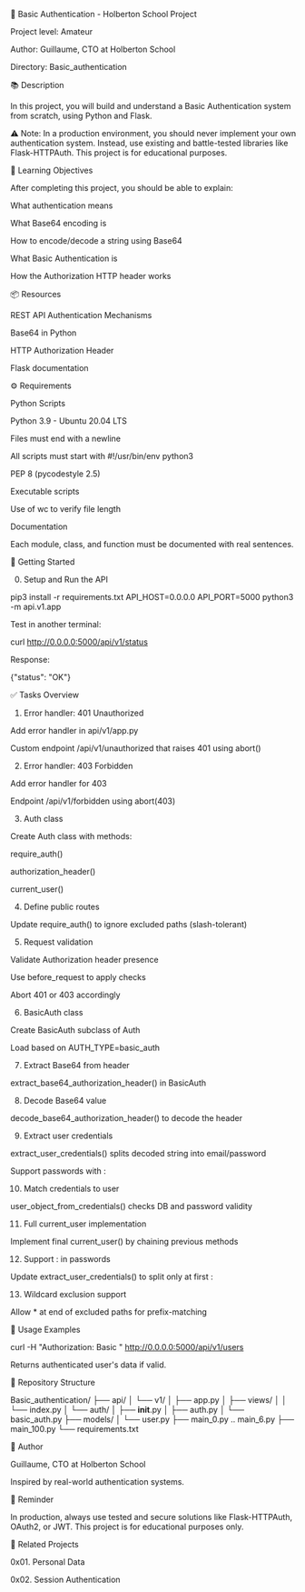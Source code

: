 📡 Basic Authentication - Holberton School Project



Project level: Amateur

Author: Guillaume, CTO at Holberton School

Directory: Basic_authentication

📚 Description

In this project, you will build and understand a Basic Authentication system from scratch, using Python and Flask.

⚠️ Note: In a production environment, you should never implement your own authentication system. Instead, use existing and battle-tested libraries like Flask-HTTPAuth. This project is for educational purposes.

🎯 Learning Objectives

After completing this project, you should be able to explain:

What authentication means

What Base64 encoding is

How to encode/decode a string using Base64

What Basic Authentication is

How the Authorization HTTP header works

📦 Resources

REST API Authentication Mechanisms

Base64 in Python

HTTP Authorization Header

Flask documentation

⚙️ Requirements

Python Scripts

Python 3.9 - Ubuntu 20.04 LTS

Files must end with a newline

All scripts must start with #!/usr/bin/env python3

PEP 8 (pycodestyle 2.5)

Executable scripts

Use of wc to verify file length

Documentation

Each module, class, and function must be documented with real sentences.

🚀 Getting Started

0. Setup and Run the API

pip3 install -r requirements.txt
API_HOST=0.0.0.0 API_PORT=5000 python3 -m api.v1.app

Test in another terminal:

curl http://0.0.0.0:5000/api/v1/status

Response:

{"status": "OK"}

✅ Tasks Overview

1. Error handler: 401 Unauthorized

Add error handler in api/v1/app.py

Custom endpoint /api/v1/unauthorized that raises 401 using abort()

2. Error handler: 403 Forbidden

Add error handler for 403

Endpoint /api/v1/forbidden using abort(403)

3. Auth class

Create Auth class with methods:

require_auth()

authorization_header()

current_user()

4. Define public routes

Update require_auth() to ignore excluded paths (slash-tolerant)

5. Request validation

Validate Authorization header presence

Use before_request to apply checks

Abort 401 or 403 accordingly

6. BasicAuth class

Create BasicAuth subclass of Auth

Load based on AUTH_TYPE=basic_auth

7. Extract Base64 from header

extract_base64_authorization_header() in BasicAuth

8. Decode Base64 value

decode_base64_authorization_header() to decode the header

9. Extract user credentials

extract_user_credentials() splits decoded string into email/password

Support passwords with :

10. Match credentials to user

user_object_from_credentials() checks DB and password validity

11. Full current_user implementation

Implement final current_user() by chaining previous methods

12. Support : in passwords

Update extract_user_credentials() to split only at first :

13. Wildcard exclusion support

Allow * at end of excluded paths for prefix-matching

🧪 Usage Examples

curl -H "Authorization: Basic <Base64>" http://0.0.0.0:5000/api/v1/users

Returns authenticated user's data if valid.

📁 Repository Structure

Basic_authentication/
├── api/
│   └── v1/
│       ├── app.py
│       ├── views/
│       │   └── index.py
│       └── auth/
│           ├── __init__.py
│           ├── auth.py
│           └── basic_auth.py
├── models/
│   └── user.py
├── main_0.py .. main_6.py
├── main_100.py
└── requirements.txt

🧠 Author

Guillaume, CTO at Holberton School

Inspired by real-world authentication systems.

🔐 Reminder

In production, always use tested and secure solutions like Flask-HTTPAuth, OAuth2, or JWT. This project is for educational purposes only.

🔗 Related Projects

0x01. Personal Data

0x02. Session Authentication
